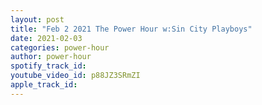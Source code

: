 ```yaml
---
layout: post
title: "Feb 2 2021 The Power Hour w:Sin City Playboys"
date: 2021-02-03
categories: power-hour
author: power-hour
spotify_track_id: 
youtube_video_id: p88JZ3SRmZI
apple_track_id: 
---
```

